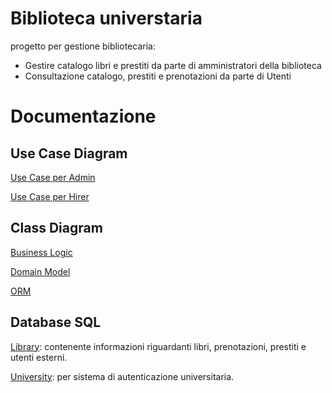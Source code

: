 # Biblioteca universtaria

progetto per gestione bibliotecaria:
- Gestire catalogo libri e prestiti da parte di amministratori della biblioteca
- Consultazione catalogo, prestiti e prenotazioni da parte di Utenti

# Documentazione

## Use Case Diagram
[Use Case per Admin](https://github.com/fili-taiz/Biblioteca-https://github.com/fili-taiz/Biblioteca-SWE-/blob/master2/doc/Use%20Case%20Diagram/Use%20Case%20Diagram%20-%20Admin.png)

[Use Case per Hirer](https://github.com/fili-taiz/Biblioteca-SWE-/blob/master2/doc/Use%20Case%20Diagram/Use%20Case%20Diagram%20-%20Hirer.png)

## Class Diagram
[Business Logic](https://github.com/fili-taiz/Biblioteca-SWE-/blob/master2/doc/Class%20Diagram/Class%20Diagram%20-%20Business%20Logic.png)

[Domain Model](https://github.com/fili-taiz/Biblioteca-SWE-/blob/master2/doc/Class%20Diagram/Class%20Diagram%20-%20Business%20Logic.png)

[ORM](https://github.com/fili-taiz/Biblioteca-SWE-/blob/master2/doc/Class%20Diagram/Class%20Diagram%20-%20ORM.png)

## Database SQL
[Library](https://github.com/fili-taiz/Biblioteca-SWE-/blob/master2/src/main/resources/SQL%20Database/Library.sql): contenente informazioni riguardanti libri, prenotazioni, prestiti e utenti esterni.

[University](https://github.com/fili-taiz/Biblioteca-SWE-/blob/master2/src/main/resources/SQL%20Database/University.sql): per sistema di autenticazione universitaria.